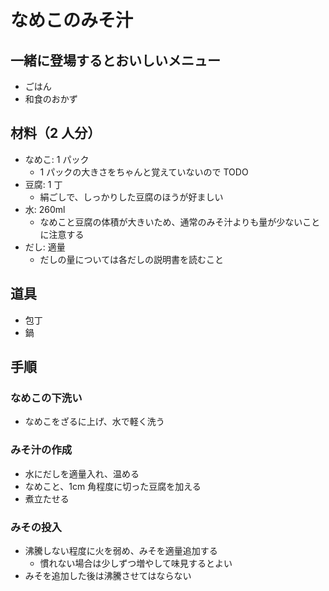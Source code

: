 # なめこのみそ汁

## 一緒に登場するとおいしいメニュー

- ごはん
- 和食のおかず

## 材料（2 人分）

- なめこ: 1 パック
  - 1 パックの大きさをちゃんと覚えていないので TODO
- 豆腐: 1 丁
  - 絹ごしで、しっかりした豆腐のほうが好ましい
- 水: 260ml
  - なめこと豆腐の体積が大きいため、通常のみそ汁よりも量が少ないことに注意する
- だし: 適量
  - だしの量については各だしの説明書を読むこと

## 道具

- 包丁
- 鍋

## 手順

### なめこの下洗い

- なめこをざるに上げ、水で軽く洗う

### みそ汁の作成

- 水にだしを適量入れ、温める
- なめこと、1cm 角程度に切った豆腐を加える
- 煮立たせる

### みその投入

- 沸騰しない程度に火を弱め、みそを適量追加する
  - 慣れない場合は少しずつ増やして味見するとよい
- みそを追加した後は沸騰させてはならない
